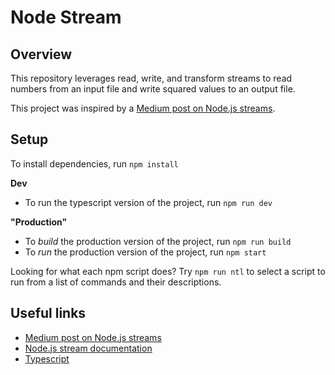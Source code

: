# Node Stream

## Overview

This repository leverages read, write, and transform streams to read numbers from an input file and write squared values to an output file.

This project was inspired by a [Medium post on Node.js streams](https://blog.insiderattack.net/a-visual-guide-to-nodejs-streams-9d2d594a9bf5?source=topic_page---------------------------20----------).

## Setup

To install dependencies, run `npm install`

**Dev**

* To run the typescript version of the project, run `npm run dev`

**"Production"**

* To *build* the production version of the project, run `npm run build`
* To *run* the production version of the project, run `npm start`

Looking for what each npm script does? Try `npm run ntl` to select a script to run from a list of commands and their descriptions.

## Useful links

* [Medium post on Node.js streams](https://blog.insiderattack.net/a-visual-guide-to-nodejs-streams-9d2d594a9bf5?source=topic_page---------------------------20----------)
* [Node.js stream documentation](https://nodejs.org/api/stream.html#stream_stream)
* [Typescript](https://www.typescriptlang.org/)